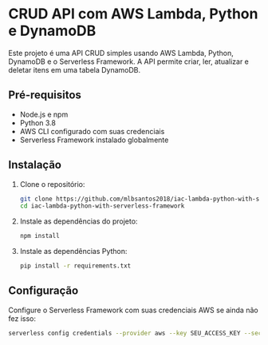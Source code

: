 # CRUD API com AWS Lambda, Python e DynamoDB

Este projeto é uma API CRUD simples usando AWS Lambda, Python, DynamoDB e o Serverless Framework. A API permite criar, ler, atualizar e deletar itens em uma tabela DynamoDB.

## Pré-requisitos

- Node.js e npm
- Python 3.8
- AWS CLI configurado com suas credenciais
- Serverless Framework instalado globalmente

## Instalação

1. Clone o repositório:

    ```bash
    git clone https://github.com/mlbsantos2018/iac-lambda-python-with-serverless-framework.git
    cd iac-lambda-python-with-serverless-framework
    ```

2. Instale as dependências do projeto:

    ```bash
    npm install
    ```

3. Instale as dependências Python:

    ```bash
    pip install -r requirements.txt
    ```

## Configuração

Configure o Serverless Framework com suas credenciais AWS se ainda não fez isso:

```bash
serverless config credentials --provider aws --key SEU_ACCESS_KEY --secret SEU_SECRET_KEY
